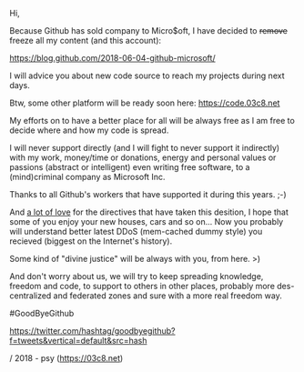Hi,

Because Github has sold company to Micro$oft, I have decided to <s>remove</s> freeze all my content (and this account):

https://blog.github.com/2018-06-04-github-microsoft/  

I will advice you about new code source to reach my projects during next days.

Btw, some other platform will be ready soon here: https://code.03c8.net

My efforts on to have a better place for all will be always free as I am free to decide where and how my code is spread. 

I will never support directly (and I will fight to never support it indirectly) with my work, money/time or donations, energy and personal values or passions (abstract or intelligent) even writing free software, to a (mind)criminal company as Microsoft Inc.

Thanks to all Github's workers that have supported it during this years. ;-)

And <u>a lot of love</u> for the directives that have taken this desition, I hope that some of you enjoy your new houses, cars and so on... Now you probably will understand better latest DDoS (mem-cached dummy style) you recieved (biggest on the Internet's history).

Some kind of "divine justice" will be always with you, from here. >)

And don't worry about us, we will try to keep spreading knowledge, freedom and code, to support to others in other places, probably more des-centralized and federated zones and sure with a more real freedom way.

#GoodByeGithub 

https://twitter.com/hashtag/goodbyegithub?f=tweets&vertical=default&src=hash

/ 2018 - psy (https://03c8.net)
